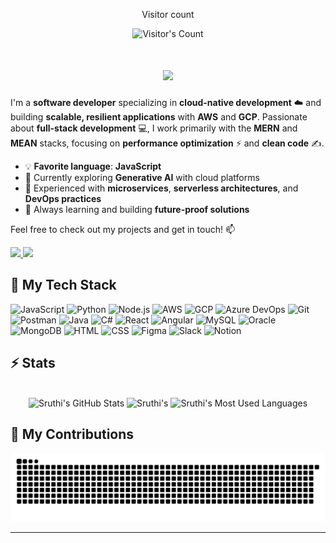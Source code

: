 <div align="center"> 
  <p>Visitor count</p>
  <img src="https://profile-counter.glitch.me/SP393/count.svg" alt="Visitor's Count" />
</div>
<h1 align="center">
    <img src="https://readme-typing-svg.herokuapp.com/?font=Poppins&size=48&center=true&vCenter=true&width=500&height=70&color=185f00&duration=3000&lines=Hi+There!+🐲;+I'm+Sruthi+Pandiath!;" />
</h1>

I'm a **software developer** specializing in **cloud-native development** ☁️ and building **scalable, resilient applications** with **AWS** and **GCP**. Passionate about **full-stack development** 💻, I work primarily with the **MERN** and **MEAN** stacks, focusing on **performance optimization** ⚡ and **clean code** ✍️.

- 💡 **Favorite language**: **JavaScript**  
- 🚀 Currently exploring **Generative AI** with cloud platforms  
- 🔧 Experienced with **microservices**, **serverless architectures**, and **DevOps practices**  
- 🌱 Always learning and building **future-proof solutions**

Feel free to check out my projects and get in touch! 📫
<div>
  <a href="sruthipandiath@gmail.com">
    <img src="https://img.shields.io/badge/Gmail-333333?style=for-the-badge&logo=gmail&logoColor=red" />
  </a>
  <a href="www.linkedin.com/in/sruthi-pandiath" target="_blank">
    <img src="https://img.shields.io/badge/LinkedIn-0077B5?style=for-the-badge&logo=linkedin&logoColor=white" target="_blank" />
  </a>
</div>

## 🥞 My Tech Stack

![JavaScript](https://img.shields.io/badge/JavaScript-F7DF1E?style=for-the-badge&logo=javascript&logoColor=black)
![Python](https://img.shields.io/badge/Python-3776AB?style=for-the-badge&logo=python&logoColor=white)
![Node.js](https://img.shields.io/badge/Node.js-339933?style=for-the-badge&logo=node.js&logoColor=white) 
![AWS](https://img.shields.io/badge/AWS-232F3E?style=for-the-badge&logo=amazonaws&logoColor=white)
![GCP](https://img.shields.io/badge/GCP-4285F4?style=for-the-badge&logo=googlecloud&logoColor=white)
![Azure DevOps](https://img.shields.io/badge/Azure%20DevOps-0078D4?style=for-the-badge&logo=azuredevops&logoColor=white)
![Git](https://img.shields.io/badge/Git-F05032?style=for-the-badge&logo=git&logoColor=white)
![Postman](https://img.shields.io/badge/Postman-FF6C37?style=for-the-badge&logo=postman&logoColor=white)
![Java](https://img.shields.io/badge/Java-007396?style=for-the-badge&logo=java&logoColor=white)
![C#](https://img.shields.io/badge/C%23-239120?style=for-the-badge&logo=csharp&logoColor=white)
![React](https://img.shields.io/badge/React-61DAFB?style=for-the-badge&logo=react&logoColor=black)
![Angular](https://img.shields.io/badge/Angular-DD0031?style=for-the-badge&logo=angular&logoColor=white)
![MySQL](https://img.shields.io/badge/MySQL-4479A1?style=for-the-badge&logo=mysql&logoColor=white)
![Oracle](https://img.shields.io/badge/Oracle-F80000?style=for-the-badge&logo=oracle&logoColor=white)
![MongoDB](https://img.shields.io/badge/MongoDB-47A248?style=for-the-badge&logo=mongodb&logoColor=white)
![HTML](https://img.shields.io/badge/HTML5-E34F26?style=for-the-badge&logo=html5&logoColor=white)
![CSS](https://img.shields.io/badge/CSS3-1572B6?style=for-the-badge&logo=css3&logoColor=white)
![Figma](https://img.shields.io/badge/Figma-F24E1E?style=for-the-badge&logo=figma&logoColor=white)
![Slack](https://img.shields.io/badge/Slack-4A154B?style=for-the-badge&logo=slack&logoColor=white)
![Notion](https://img.shields.io/badge/Notion-000000?style=for-the-badge&logo=notion&logoColor=white)

## ⚡️ Stats

<br>

<div align=center>
  <img width=390 src="https://github-readme-stats.vercel.app/api?username=SP393&theme=transparent&count_private=true&show_icons=true&rank_icon=github&locale=en" alt="Sruthi's GitHub Stats" />
  <img width=390 src="https://github-readme-streak-stats.herokuapp.com/?user=SP393&theme=transparent&count_private=true&border_radius=10&locale=en" alt="Sruthi's" />
  <img width=325 src="https://github-readme-stats.vercel.app/api/top-langs?username=SP393&theme=transparent&layout=donut&hide=css&langs_count=8&border_radius=10&show_icons=true&locale=en" alt="Sruthi's Most Used Languages" />
</div>

## 🐍 My Contributions

<div align="center">
  <picture>
    <source media="(prefers-color-scheme: dark)" srcset="https://raw.githubusercontent.com/SP393/SP393/output/github-contribution-grid-snake-dark.svg" />
    <source media="(prefers-color-scheme: light)" srcset="https://raw.githubusercontent.com/SP393/SP393/output/github-contribution-grid-snake.svg" />
    <img alt="github-snake" src="https://raw.githubusercontent.com/SP393/SP393/output/github-contribution-grid-snake.svg" />
  </picture>
</div>

<hr>
<!--
**SP393/SP393** is a ✨ _special_ ✨ repository because its `README.md` (this file) appears on your GitHub profile.

Here are some ideas to get you started:

- 🔭 I’m currently working on ...
- 🌱 I’m currently learning ...
- 👯 I’m looking to collaborate on ...
- 🤔 I’m looking for help with ...
- 💬 Ask me about ...
- 📫 How to reach me: ...
- 😄 Pronouns: ...
- ⚡ Fun fact: ...
-->
